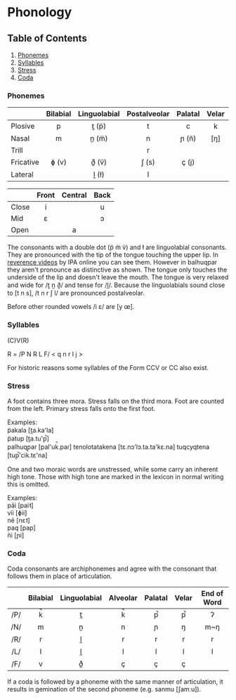 Phonology
=========

## Table of Contents
1. [Phonemes](#Phonemes)  
2. [Syllables](#Syllables)  
3. [Stress](#Stress)  
4. [Coda](#Coda)  


<div id='Phonemes'/>

### Phonemes

|                   | Bilabial | Linguolabial | Postalveolar | Palatal | Velar | Glottal |
| ----------------- |:--------:|:------------:|:--------:|:-------:|:-----:|:-------:|
| Plosive           | p        | t̼ (p̈)        | t        | c       | k     |         |
| Nasal             | m        | n̼ (m̈)        | n        | ɲ (ñ)   | [ŋ]   |         |
| Trill             |          |              | r        |         |       |         |
| Fricative         | ɸ (v)    | ð̼ (v̈)        | ʃ (s)    | ç (j)   |       | h~x     |
| Lateral           |          | l̼ (ł)        | l        |         |       |         |

|       | Front | Central | Back  |
| ----- |:-----:|:-------:|:-----:|
| Close |   i   |         |   u   |
| Mid   |   ɛ   |         |   ɔ   |
| Open  |       |    a    |       |

The consonants with a double dot (p̈ m̈ v̈) and ł are linguolabial consonants.
They are pronounced with the tip of the tongue touching the upper lip. In [reverence videos](http://teaching.ncl.ac.uk/ipa/consonants-extra.html) by IPA online you can see them.
However in balhuqpar they aren't pronounce as distinctive as shown. The tongue only touches the underside of the lip and doesn't leave the mouth. The tongue is very relaxed and wide for /t̼ n̼ ð̼/ and tense for /l̼/.
Because the linguolabials sound close to [t n s], /t n r ʃ l/ are pronounced postalveolar.

Before other rounded vowels /i ɛ/ are [y œ].

<div id='Syllables'/>

### Syllables

(C)V(R)

R = /P N R L F/ < q n r l j >  

For historic reasons some syllables of the Form CCV or CC also exist.


<div id='Stress'/>

### Stress

A foot contains three mora. Stress falls on the third mora. Foot are counted from the left. Primary stress falls onto the first foot.

Examples:  
p̈akala     [t̼a.ka'la]  
p̈atup      [t̼a.tu'p̚]  
palhuqpar [pal'uk̚.paɾ]
tenolotatakena [tɛ.nɔ'lɔ.ta.ta'kɛ.na]
tuqcyqtena [tup̚'cik̚.tɛ'na]

One and two moraic words are unstressed, while some carry an inherent high tone.
Those with high tone are marked in the lexicon in normal writing this is omitted.

Examples:  
pāi [pai˦]  
vii [ɸii]  
nē  [nɛ˦]  
paq [pap]  
ñi  [ɲi]  


<div id='Coda'/>

### Coda

Coda consonants are archiphonemes and agree with the consonant that follows them in place of articulation.

|     | Bilabial | Linguolabial | Alveolar | Palatal | Velar | End of Word |
|:---:|:--------:|:------------:|:--------:|:-------:|:-----:|:-----------:|
| /P/ | k̚       | t̼            | k̚       | p̚      | p̚    | ʔ           |
| /N/ | m        | n̼            | n        | ɲ       | ŋ     | m~ŋ         |
| /R/ | r        | l̼            | r        | r       | r     | r           |
| /L/ | l        | l̼            | l        | l       | l     | l           |
| /F/ | v        | ð̼            | ç        | ç       | ç     || ç           |

If a coda is followed by a phoneme with the same manner of articulation, it results in gemination of the second phoneme (e.g. sanmu [ʃamːu]).  
